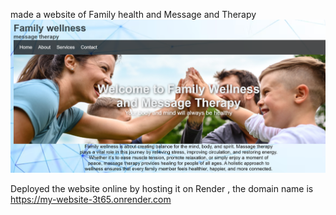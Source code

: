 made a website of Family health and Message and Therapy 
![alt text](<Screenshot 2025-09-05 185740.png>)

Deployed the website online by hosting it on Render ,
the domain name is https://my-website-3t65.onrender.com
